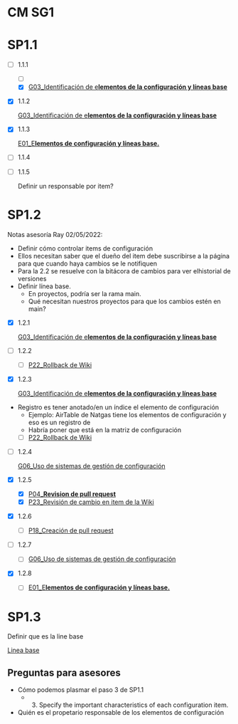 # CM SG1

# SP1.1

- [ ]  1.1.1
    - [ ]  [](../../../../Matriz%20de%20Configuracio%CC%81n%208ef56009a3d545a1a998b4d596eaddb2.csv)
    - [x]  [G03_Identificación de e**lementos de la configuración y líneas base**](../../../../Wiki%204abacc0cd1bc4933b885625597ed9fd1/Gui%CC%81as%20484d71efd4064698ab23f6a2abbf748e/G03_Identificacio%CC%81n%20de%20elementos%20de%20la%20configuraci%2081ed479aea0d45db89846463687d2a6f.md)
- [x]  1.1.2
    
    [G03_Identificación de e**lementos de la configuración y líneas base**](../../../../Wiki%204abacc0cd1bc4933b885625597ed9fd1/Gui%CC%81as%20484d71efd4064698ab23f6a2abbf748e/G03_Identificacio%CC%81n%20de%20elementos%20de%20la%20configuraci%2081ed479aea0d45db89846463687d2a6f.md)
    
- [x]  1.1.3
    
    [E01_E**lementos de configuración y líneas base.**](../../../../Wiki%204abacc0cd1bc4933b885625597ed9fd1/Esta%CC%81ndares%206577b6d75d3a4f788a00749c1fa0feee/E01_Elementos%20de%20configuracio%CC%81n%20y%20li%CC%81neas%20base%2014bf0cdb2ba24eb2b0002ae5b08bc493.md) 
    
- [ ]  1.1.4
    
    [](../../../../Matriz%20de%20Configuracio%CC%81n%208ef56009a3d545a1a998b4d596eaddb2.csv) 
    
- [ ]  1.1.5
    
    Definir un responsable por item?
    

# SP1.2

Notas asesoría Ray 02/05/2022: 

- Definir cómo controlar items de configuración
- Ellos necesitan saber que el dueño del item debe suscribirse a la página para que cuando haya cambios se le notifiquen
- Para la 2.2 se resuelve con la bitácora de cambios para ver elhistorial de versiones
- Definir línea base.
    - En proyectos, podría ser la rama main.
    - Qué necesitan nuestros proyectos para que los cambios estén en main?
- [x]  1.2.1
    
    [G03_Identificación de e**lementos de la configuración y líneas base**](../../../../Wiki%204abacc0cd1bc4933b885625597ed9fd1/Gui%CC%81as%20484d71efd4064698ab23f6a2abbf748e/G03_Identificacio%CC%81n%20de%20elementos%20de%20la%20configuraci%2081ed479aea0d45db89846463687d2a6f.md) 
    
- [ ]  1.2.2
    - [ ]  [P22_Rollback de Wiki](../../../../Wiki%204abacc0cd1bc4933b885625597ed9fd1/Procesos%20bc1b4b9263a749d49f2c809adfd71359/P22_Rollback%20de%20Wiki%20bf25946982ff489caa0a189e216fe0f1.md)
- [x]  1.2.3
    
    [G03_Identificación de e**lementos de la configuración y líneas base**](../../../../Wiki%204abacc0cd1bc4933b885625597ed9fd1/Gui%CC%81as%20484d71efd4064698ab23f6a2abbf748e/G03_Identificacio%CC%81n%20de%20elementos%20de%20la%20configuraci%2081ed479aea0d45db89846463687d2a6f.md) 
    
- Registro es tener anotado/en un índice el elemento de configuración
    - Ejemplo: AirTable de Natgas tiene los elementos de configuración y eso es un registro de
    - Habría poner que está en la matriz de configuración
    - [ ]  [P22_Rollback de Wiki](../../../../Wiki%204abacc0cd1bc4933b885625597ed9fd1/Procesos%20bc1b4b9263a749d49f2c809adfd71359/P22_Rollback%20de%20Wiki%20bf25946982ff489caa0a189e216fe0f1.md)
- [ ]  1.2.4
    
    [G06_Uso de sistemas de gestión de configuración](../../../../Wiki%204abacc0cd1bc4933b885625597ed9fd1/Gui%CC%81as%20484d71efd4064698ab23f6a2abbf748e/G06_Uso%20de%20sistemas%20de%20gestio%CC%81n%20de%20configuracio%CC%81n%204158ca5084434fe8af80b550b1d19df7.md)
    
- [x]  1.2.5
    - [x]  [P04_**Revision de pull request**](../../../../Wiki%204abacc0cd1bc4933b885625597ed9fd1/Procesos%20bc1b4b9263a749d49f2c809adfd71359/P04_Revision%20de%20pull%20request%209d3b4ef1e74a4028b85cb2cf1c30b926.md)
    - [x]  [P23_Revisión de cambio en item de la Wiki](https://www.notion.so/P23_Revisi-n-de-cambio-en-item-de-la-Wiki-c8d92fb8afa7421b81f8cdd652b6f100)
- [x]  1.2.6
    - [ ]  [P18_Creación de pull request](../../../../Wiki%204abacc0cd1bc4933b885625597ed9fd1/Procesos%20bc1b4b9263a749d49f2c809adfd71359/P18_Creacio%CC%81n%20de%20pull%20request%20b11c58cb1ce14b42950a56f0b4e618cf.md)
- [ ]  1.2.7
    - [ ]  [G06_Uso de sistemas de gestión de configuración](../../../../Wiki%204abacc0cd1bc4933b885625597ed9fd1/Gui%CC%81as%20484d71efd4064698ab23f6a2abbf748e/G06_Uso%20de%20sistemas%20de%20gestio%CC%81n%20de%20configuracio%CC%81n%204158ca5084434fe8af80b550b1d19df7.md)
- [x]  1.2.8
    - [ ]  [E01_E**lementos de configuración y líneas base.**](../../../../Wiki%204abacc0cd1bc4933b885625597ed9fd1/Esta%CC%81ndares%206577b6d75d3a4f788a00749c1fa0feee/E01_Elementos%20de%20configuracio%CC%81n%20y%20li%CC%81neas%20base%2014bf0cdb2ba24eb2b0002ae5b08bc493.md)

# SP1.3

Definir que es la line base

[Linea base](CM%20SG1%207440f3f88dc746e9b38ca1c7207bc523/Linea%20base%203614100f9af742af88c9e09bed9a1c71.md)

## Preguntas para asesores

- Cómo podemos plasmar el paso 3 de SP1.1
    - 3. Specify the important characteristics of each configuration item.
- Quién es el propetario responsable de los elementos de configuración